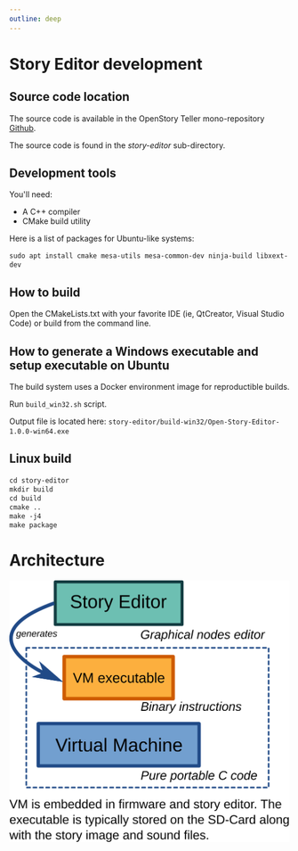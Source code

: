 ```yaml
---
outline: deep
---
```


# Story Editor development

## Source code location

The source code is available in the OpenStory Teller mono-repository [Github](https://github.com/arabine/open-story-teller).

The source code is found in the *story-editor* sub-directory. 

## Development tools

You'll need:

- A C++ compiler
- CMake build utility

Here is a list of packages for Ubuntu-like systems:

```
sudo apt install cmake mesa-utils mesa-common-dev ninja-build libxext-dev
```

## How to build

Open the CMakeLists.txt with your favorite IDE (ie, QtCreator, Visual Studio Code) or build from the command line.

## How to generate a Windows executable and setup executable on Ubuntu

The build system uses a Docker environment image for reproductible builds.

Run `build_win32.sh` script.

Output file is located here: `story-editor/build-win32/Open-Story-Editor-1.0.0-win64.exe`

## Linux build

```
cd story-editor
mkdir build
cd build
cmake ..
make -j4
make package
```


# Architecture

![arch](./images/story-editor-architecture.png)






